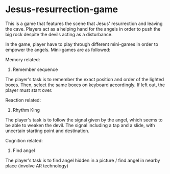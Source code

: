# Jesus-resurrection-game

This is a game that features the scene that Jesus' resurrection and leaving the cave. 
Players act as a helping hand for the angels in order to push the big rock despite the devils acting as a disturbance. 

In the game, player have to play through different mini-games in order to empower the angels. Mini-games are as followed:

Memory related:

1. Remember sequence 

The player's task is to remember the exact position and order of the lighted boxes. 
Then, select the same boxes on keyboard accordingly. If left out, the player must start over.


Reaction related:

1.  Rhythm King

The player's task is to follow the signal given by the angel, which seems to be able to weaken the devil. 
The signal including a tap and a slide, with uncertain starting point and destination.


Cognition related:

1. Find angel

The player's task is to find angel hidden in a picture / find angel in nearby place (involve AR technology)


